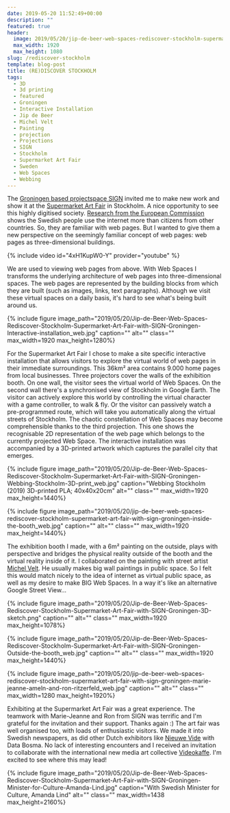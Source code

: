 ```yaml
---
date: 2019-05-20 11:52:49+00:00
description: ""
featured: true
header:
  image: 2019/05/20/jip-de-beer-web-spaces-rediscover-stockholm-supermarket-art-fair-with-sign-groningen-people-playing.jpg
  max_width: 1920
  max_height: 1080
slug: /rediscover-stockholm
template: blog-post
title: (RE)DISCOVER STOCKHOLM
tags:
  - 3D
  - 3d printing
  - featured
  - Groningen
  - Interactive Installation
  - Jip de Beer
  - Michel Velt
  - Painting
  - projection
  - Projections
  - SIGN
  - Stockholm
  - Supermarket Art Fair
  - Sweden
  - Web Spaces
  - Webbing
---
```


The [Groningen based projectspace SIGN](https://sign2.nl) invited me to make new work and show it at the [Supermarket Art Fair](https://www.supermarketartfair.com) in Stockholm. A nice opportunity to see this highly digitised society. [Research from the European Commission](https://ec.europa.eu/digital-single-market/en/scoreboard/sweden) shows the Swedish people use the internet more than citizens from other countries. So, they are familiar with web pages. But I wanted to give them a new perspective on the seemingly familiar concept of web pages: web pages as three-dimensional buildings.

{% include video id="4xH1KupW0-Y" provider="youtube" %}

We are used to viewing web pages from above. With Web Spaces I transforms the underlying architecture of web pages into three-dimensional spaces. The web pages are represented by the building blocks from which they are built (such as images, links, text paragraphs). Although we visit these virtual spaces on a daily basis, it's hard to see what's being built around us.

{% include figure image_path="2019/05/20/Jip-de-Beer-Web-Spaces-Rediscover-Stockholm-Supermarket-Art-Fair-with-SIGN-Groningen-Interactive-installation_web.jpg" caption="" alt="" class="" max_width=1920 max_height=1280%}

For the Supermarket Art Fair I chose to make a site specific interactive installation that allows visitors to explore the virtual world of web pages in their immediate surroundings. This 36km² area contains 9.000 home pages from local businesses. Three projectors cover the walls of the exhibition booth. On one wall, the visitor sees the virtual world of Web Spaces. On the second wall there's a synchronised view of Stockholm in Google Earth. The visitor can actively explore this world by controlling the virtual character with a game controller, to walk & fly. Or the visitor can passively watch a pre-programmed route, which will take you automatically along the virtual streets of Stockholm. The chaotic constellation of Web Spaces may become comprehensible thanks to the third projection. This one shows the recognisable 2D representation of the web page which belongs to the currently projected Web Space. The interactive installation was accompanied by a 3D-printed artwork which captures the parallel city that emerges.

{% include figure image_path="2019/05/20/Jip-de-Beer-Web-Spaces-Rediscover-Stockholm-Supermarket-Art-Fair-with-SIGN-Groningen-Webbing-Stockholm-3D-print_web.jpg" caption="Webbing Stockholm (2019) 3D-printed PLA; 40x40x20cm" alt="" class="" max_width=1920 max_height=1440%}

{% include figure image_path="2019/05/20/jip-de-beer-web-spaces-rediscover-stockholm-supermarket-art-fair-with-sign-groningen-inside-the-booth_web.jpg" caption="" alt="" class="" max_width=1920 max_height=1440%}

The exhibition booth I made, with a 6m² painting on the outside, plays with perspective and bridges the physical reality outside of the booth and the virtual reality inside of it. I collaborated on the painting with street artist [Michel Velt](http://www.michelvelt.nl/). He usually makes big wall paintings in public space. So I felt this would match nicely to the idea of internet as virtual public space, as well as my desire to make BIG Web Spaces. In a way it's like an alternative Google Street View...

{% include figure image_path="2019/05/20/Jip-de-Beer-Web-Spaces-Rediscover-Stockholm-Supermarket-Art-Fair-with-SIGN-Groningen-3D-sketch.png" caption="" alt="" class="" max_width=1920 max_height=1078%}

{% include figure image_path="2019/05/20/Jip-de-Beer-Web-Spaces-Rediscover-Stockholm-Supermarket-Art-Fair-with-SIGN-Groningen-Outside-the-booth_web.jpg" caption="" alt="" class="" max_width=1920 max_height=1440%}

{% include figure image_path="2019/05/20/jip-de-beer-web-spaces-rediscover-stockholm-supermarket-art-fair-with-sign-groningen-marie-jeanne-ameln-and-ron-ritzerfeld_web.jpg" caption="" alt="" class="" max_width=1280 max_height=1920%}

Exhibiting at the Supermarket Art Fair was a great experience. The teamwork with Marie-Jeanne and Ron from SIGN was terrific and I'm grateful for the invitation and their support. Thanks again :) The art fair was well organised too, with loads of enthusiastic visitors. We made it into Swedish newspapers, as did other Dutch exhibitors like [Nieuwe Vide](https://twitter.com/NieuweVide/status/1108332787369721856) with Data Bosma. No lack of interesting encounters and I received an invitation to collaborate with the international new media art collective [Videokaffe](http://videokaffe.com). I'm excited to see where this may lead!

{% include figure image_path="2019/05/20/Jip-de-Beer-Web-Spaces-Rediscover-Stockholm-Supermarket-Art-Fair-with-SIGN-Groningen-Minister-for-Culture-Amanda-Lind.jpg" caption="With Swedish Minister for Culture, Amanda Lind" alt="" class="" max_width=1438 max_height=2160%}
